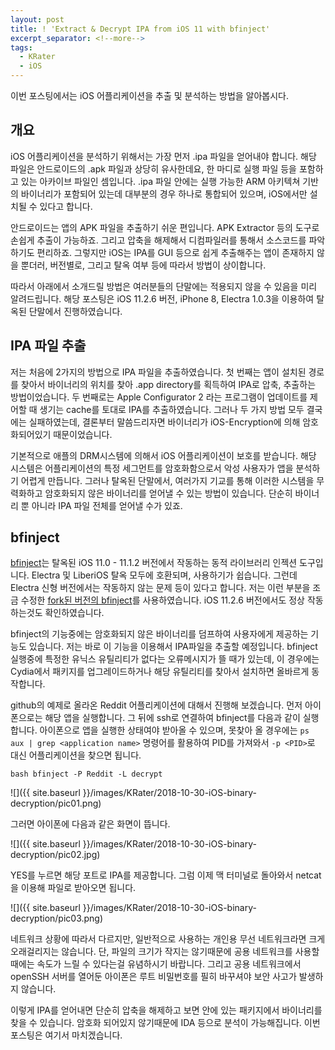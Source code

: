 ```yaml
---
layout: post
title: ! 'Extract & Decrypt IPA from iOS 11 with bfinject'
excerpt_separator: <!--more-->
tags:
  - KRater
  - iOS
---
```


이번 포스팅에서는 iOS 어플리케이션을 추출 및 분석하는 방법을 알아봅시다.

<!--more-->

## 개요

iOS 어플리케이션을 분석하기 위해서는 가장 먼저 .ipa 파일을 얻어내야 합니다. 해당 파일은 안드로이드의 .apk 파일과 상당히 유사한데요, 한 마디로 실행 파일 등을 포함하고 있는 아카이브 파일인 셈입니다. .ipa 파일 안에는 실행 가능한 ARM 아키텍쳐 기반의 바이너리가 포함되어 있는데 대부분의 경우 하나로 통합되어 있으며, iOS에서만 설치될 수 있다고 합니다.

안드로이드는 앱의 APK 파일을 추출하기 쉬운 편입니다. APK Extractor 등의 도구로 손쉽게 추출이 가능하죠. 그리고 압축을 해제해서 디컴파일러를 통해서 소스코드를 파악하기도 편리하죠. 그렇지만 iOS는 IPA를 GUI 등으로 쉽게 추출해주는 앱이 존재하지 않을 뿐더러, 버전별로, 그리고 탈옥 여부 등에 따라서 방법이 상이합니다.

따라서 아래에서 소개드릴 방법은 여러분들의 단말에는 적용되지 않을 수 있음을 미리 알려드립니다. 해당 포스팅은 iOS 11.2.6 버전, iPhone 8, Electra 1.0.3을 이용하여 탈옥된 단말에서 진행하였습니다.

## IPA 파일 추출

저는 처음에 2가지의 방법으로 IPA 파일을 추출하였습니다. 첫 번째는 앱이 설치된 경로를 찾아서 바이너리의 위치를 찾아 .app directory를 획득하여 IPA로 압축, 추출하는 방법이었습니다. 두 번째로는 Apple Configurator 2 라는 프로그램이 업데이트를 제어할 때 생기는 cache를 토대로 IPA를 추출하였습니다. 그러나 두 가지 방법 모두 결국에는 실패하였는데, 결론부터 말씀드리자면 바이너리가 iOS-Encryption에 의해 암호화되어있기 때문이었습니다.

기본적으로 애플의 DRM시스템에 의해서 iOS 어플리케이션이 보호를 받습니다. 해당 시스템은 어플리케이션의 특정 세그먼트를 암호화함으로서 악성 사용자가 앱을 분석하기 어렵게 만듭니다. 그러나 탈옥된 단말에서, 여러가지 기교를 통해 이러한 시스템을 무력화하고 암호화되지 않은 바이너리를 얻어낼 수 있는 방법이 있습니다. 단순히 바이너리 뿐 아니라 IPA 파일 전체를 얻어낼 수가 있죠.

## bfinject

[bfinject](https://github.com/BishopFox/bfinject)는 탈옥된 iOS 11.0 - 11.1.2 버전에서 작동하는 동적 라이브러리 인젝션 도구입니다. Electra 및 LiberiOS 탈옥 모두에 호환되며, 사용하기가 쉽습니다. 그런데 Electra 신형 버전에서는 작동하지 않는 문제 등이 있다고 합니다. 저는 이런 부분을 조금 수정한 [fork된 버전의 bfinject](https://github.com/klmitchell2/bfinject)를 사용하였습니다. iOS 11.2.6 버전에서도 정상 작동하는것도 확인하였습니다.

bfinject의 기능중에는 암호화되지 않은 바이너리를 덤프하여 사용자에게 제공하는 기능도 있습니다. 저는 바로 이 기능을 이용해서 IPA파일을 추출할 예정입니다. bfinject 실행중에 특정한 유닉스 유틸리티가 없다는 오류메시지가 뜰 때가 있는데, 이 경우에는 Cydia에서 패키지를 업그레이드하거나 해당 유틸리티를 찾아서 설치하면 올바르게 동작합니다.

github의 예제로 올라온 Reddit 어플리케이션에 대해서 진행해 보겠습니다. 먼저 아이폰으로는 해당 앱을 실행합니다. 그 뒤에 ssh로 연결하여 bfinject를 다음과 같이 실행합니다. 아이폰으로 앱을 실행한 상태여야 받아올 수 있으며, 못찾아 올 경우에는 `ps aux | grep <application name>` 명령어를 활용하여 PID를 가져와서 `-p <PID>`로 대신 어플리케이션을 찾으면 됩니다.

`bash bfinject -P Reddit -L decrypt`

![]({{ site.baseurl }}/images/KRater/2018-10-30-iOS-binary-decryption/pic01.png)

그러면 아이폰에 다음과 같은 화면이 뜹니다.

![]({{ site.baseurl }}/images/KRater/2018-10-30-iOS-binary-decryption/pic02.jpg)

YES를 누르면 해당 포트로 IPA를 제공합니다. 그럼 이제 맥 터미널로 돌아와서 netcat을 이용해 파일로 받아오면 됩니다.

![]({{ site.baseurl }}/images/KRater/2018-10-30-iOS-binary-decryption/pic03.png)

네트워크 상황에 따라서 다르지만, 일반적으로 사용하는 개인용 무선 네트워크라면 크게 오래걸리지는 않습니다. 단, 파일의 크기가 작지는 않기때문에 공용 네트워크를 사용할때에는 속도가 느릴 수 있다는걸 유념하시기 바랍니다. 그리고 공용 네트워크에서 openSSH 서버를 열어둔 아이폰은 루트 비밀번호를 필히 바꾸셔야 보안 사고가 발생하지 않습니다.

이렇게 IPA를 얻어내면 단순히 압축을 해제하고 보면 안에 있는 패키지에서 바이너리를 찾을 수 있습니다. 암호화 되어있지 않기때문에 IDA 등으로 분석이 가능해집니다. 이번 포스팅은 여기서 마치겠습니다.